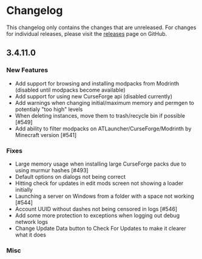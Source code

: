 # Changelog

This changelog only contains the changes that are unreleased. For changes for individual releases, please visit the
[releases](https://github.com/ATLauncher/ATLauncher/releases) page on GitHub.

## 3.4.11.0

### New Features
- Add support for browsing and installing modpacks from Modrinth (disabled until modpacks become available)
- Add support for using new CurseForge api (disabled currently)
- Add warnings when changing initial/maximum memory and permgen to potentialy "too high" levels
- When deleting instances, move them to trash/recycle bin if possible [#549]
- Add ability to filter modpacks on ATLauncher/CurseForge/Modrinth by Minecraft version [#541]

### Fixes
- Large memory usage when installing large CurseForge packs due to using murmur hashes [#493]
- Default options on dialogs not being correct
- Hitting check for updates in edit mods screen not showing a loader initially
- Launching a server on Windows from a folder with a space not working [#544]
- Account UUID without dashes not being censored in logs [#546]
- Add some more protection to exceptions when logging out debug network logs
- Change Update Data button to Check For Updates to make it clearer what it does

### Misc
